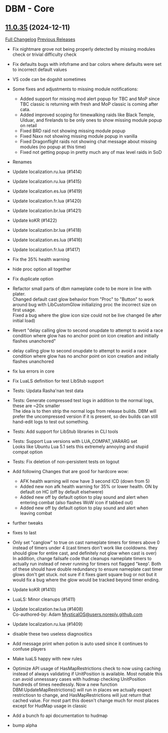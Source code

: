 # DBM - Core

## [11.0.35](https://github.com/DeadlyBossMods/DeadlyBossMods/tree/11.0.35) (2024-12-11)
[Full Changelog](https://github.com/DeadlyBossMods/DeadlyBossMods/compare/11.0.34...11.0.35) [Previous Releases](https://github.com/DeadlyBossMods/DeadlyBossMods/releases)

- Fix nightmare grove not being properly detected by missing modules check or trivial difficulty check  
- Fix defaults bugs with infoframe and bar colors where defaults were set to incorrect default values  
- VS code can be dogshit sometimes  
- Some fixes and adjustments to missing module notifications:  
     - Added support for missing mod alert popup for TBC and MoP since TBC classic is returning with fresh and MoP classic is coming after cata.  
     - Added improved scoping for timewalking raids like Black Temple, Ulduar, and firelands to be only ones to show missing module popup on retail  
     - Fixed BRD raid not showing missing module popup  
     - Fixed Naxx not showing missing module popup in vanilla  
     - Fixed Dragonflight raids not showing chat message about missing modules (no popup at this time)  
     - Fixed not getting popup in pretty much any of  max level raids in SoD  
- Renames  
- Update localization.ru.lua (#1414)  
- Update localization.ru.lua (#1415)  
- Update localization.es.lua (#1419)  
- Update localization.fr.lua (#1420)  
- Update localization.br.lua (#1421)  
- Update koKR (#1422)  
- Update localization.br.lua (#1418)  
- Update localization.es.lua (#1416)  
- Update localization.fr.lua (#1417)  
- Fix the 35% health warning  
- hide proc option all together  
- Fix duplicate option  
- Refactor small parts of dbm nameplate code to be more in line with plater.  
    Changed default cast glow behavior from "Proc" to "Button" to work around bug with LibCustomGlow initializing proc the incorrect size on first usage.  
    Fixed a bug where the glow icon size could not be live changed (Ie after initial load)  
- Revert "delay calling glow to second onupdate to attempt to avoid a race condition where glow has no anchor point on icon creation and initially flashes unanchored"  
- delay calling glow to second onupdate to attempt to avoid a race condition where glow has no anchor point on icon creation and initially flashes unanchored  
- fix lua errors in core  
- Fix LuaLS definition for test LibStub support  
- Tests: Updata Rasha'nan test data  
- Tests: Generate compressed test logs in addition to the normal logs, these are ~20x smaller  
    The idea is to then strip the normal logs from release builds. DBM will prefer the uncompressed version if it is present, so dev builds can still hand-edit logs to test out something.  
- Tests: Add support for LibStub libraries in CLI tools  
- Tests: Support Lua versions with LUA\_COMPAT\_VARARG set  
    Looks like Ubuntu Lua 5.1 sets this extremely annoying and stupid compat option  
- Tests: Fix deletion of non-persistent tests on logout  
- Add following Changes that are good for hardcore wow:  
     - AFK health warning will now have 3 second ICD (down from 5)  
     - Added new non afk health warning for 35% or lower health. ON by default on HC (off by default elsehwere)  
     - Added new off by default option to play sound and alert when entering combat (also flashes WoW icon if tabbed out)  
     - Added new off by default option to play sound and alert when leaving combat  
- further tweaks  
- fixes to last  
- Only set "canglow" to true on cast nameplate timers for timers above 0 instead of timers under 4 (cast timers don't work like cooldowns. they should glow for entire cast, and definitely not glow when cast is over)  
    In addition, change failsafe code that cleanups nameplate timers to actually run instead of never running for timers not flagged "keep'. Both of these should have double redundancy to ensure nameplate cast timer glows don't get stuck. not sure if it fixes giant square bug or not but it would fix a bug where the glow would be tracked beyond timer ending.  
- Update koKR (#1410)  
- LuaLS: Minor cleanups (#1411)  
- Update localization.tw.lua (#1408)  
    Co-authored-by: Adam <MysticalOS@users.noreply.github.com>  
- Update localization.ru.lua (#1409)  
- disable these two useless diagnositics  
- Add message print when potion is auto used since it continues to confuse players  
- Make luaLS happy with new rules  
- Optimize API usage of HasMapRestrictions check to now using caching instead of always validating if UnitPosition is available. Most notable this can avoid unnesssary cases with hudmap checking UnitPosition hundreds of times needlessly. Now a new function DBM:UpdateMapRestrictions() will run in places we actually expect restrictiosn to change, and HasMapRestrictions will just return that cached value. For most part this doesn't change much for most places except for HudMap usage in classic  
- Add a bunch fo api documentation to hudmap  
- bump alpha  
